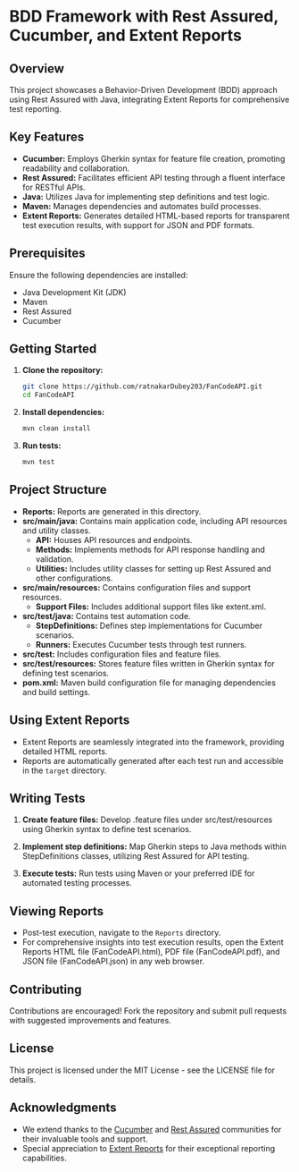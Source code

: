 # BDD Framework with Rest Assured, Cucumber, and Extent Reports

## Overview

This project showcases a Behavior-Driven Development (BDD) approach using Rest Assured with Java, integrating Extent Reports for comprehensive test reporting.

## Key Features

- **Cucumber:** Employs Gherkin syntax for feature file creation, promoting readability and collaboration.
- **Rest Assured:** Facilitates efficient API testing through a fluent interface for RESTful APIs.
- **Java:** Utilizes Java for implementing step definitions and test logic.
- **Maven:** Manages dependencies and automates build processes.
- **Extent Reports:** Generates detailed HTML-based reports for transparent test execution results, with support for JSON and PDF formats.

## Prerequisites

Ensure the following dependencies are installed:

- Java Development Kit (JDK)
- Maven
- Rest Assured
- Cucumber

## Getting Started

1. **Clone the repository:**
   ```bash
   git clone https://github.com/ratnakarDubey203/FanCodeAPI.git
   cd FanCodeAPI
   ```

2. **Install dependencies:**
   ```bash
   mvn clean install
   ```

3. **Run tests:**
   ```bash
   mvn test
   ```

## Project Structure

- **Reports:** Reports are generated in this directory.
- **src/main/java:** Contains main application code, including API resources and utility classes.
  - **API:** Houses API resources and endpoints.
  - **Methods:** Implements methods for API response handling and validation.
  - **Utilities:** Includes utility classes for setting up Rest Assured and other configurations.
- **src/main/resources:** Contains configuration files and support resources.
  - **Support Files:** Includes additional support files like extent.xml.
- **src/test/java:** Contains test automation code.
  - **StepDefinitions:** Defines step implementations for Cucumber scenarios.
  - **Runners:** Executes Cucumber tests through test runners.
- **src/test:** Includes configuration files and feature files.
- **src/test/resources:** Stores feature files written in Gherkin syntax for defining test scenarios.
- **pom.xml:** Maven build configuration file for managing dependencies and build settings.

## Using Extent Reports

- Extent Reports are seamlessly integrated into the framework, providing detailed HTML reports.
- Reports are automatically generated after each test run and accessible in the `target` directory.

## Writing Tests

1. **Create feature files:** Develop .feature files under src/test/resources using Gherkin syntax to define test scenarios.

2. **Implement step definitions:** Map Gherkin steps to Java methods within StepDefinitions classes, utilizing Rest Assured for API testing.

3. **Execute tests:** Run tests using Maven or your preferred IDE for automated testing processes.

## Viewing Reports

- Post-test execution, navigate to the `Reports` directory.
- For comprehensive insights into test execution results, open the Extent Reports HTML file (FanCodeAPI.html), PDF file (FanCodeAPI.pdf), and JSON file (FanCodeAPI.json) in any web browser.

## Contributing

Contributions are encouraged! Fork the repository and submit pull requests with suggested improvements and features.

## License

This project is licensed under the MIT License - see the LICENSE file for details.

## Acknowledgments

- We extend thanks to the [Cucumber](https://cucumber.io/) and [Rest Assured](https://rest-assured.io/) communities for their invaluable tools and support.
- Special appreciation to [Extent Reports](https://extentreports.com/) for their exceptional reporting capabilities.
